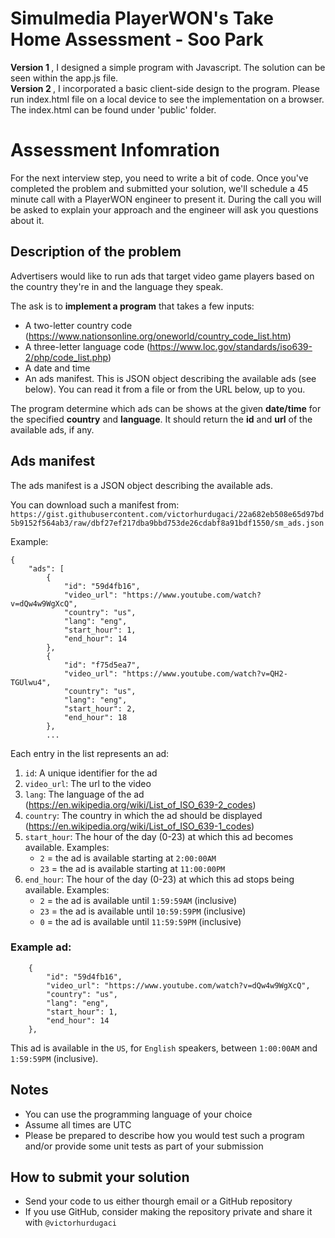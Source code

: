 

# Simulmedia PlayerWON's Take Home Assessment - Soo Park
<strong> Version 1 </strong>, I designed a simple program with Javascript. The solution can be seen within the app.js file. <br>
<strong> Version 2 </strong>, I incorporated a basic client-side design to the program. Please run index.html file on a local device to see the implementation on a browser. The index.html can be found under 'public' folder. 


# Assessment Infomration

For the next interview step, you need to write a bit of code. Once you've completed the problem and submitted your solution, we'll schedule a 45 minute call with a PlayerWON engineer to present it. During the call you will be asked to explain your approach and the engineer will ask you questions about it.

## Description of the problem

Advertisers would like to run ads that target video game players based on the country they're in and the language they speak. 

The ask is to **implement a program** that takes a few inputs:
- A two-letter country code (https://www.nationsonline.org/oneworld/country_code_list.htm)
- A three-letter language code (https://www.loc.gov/standards/iso639-2/php/code_list.php)
- A date and time
- An ads manifest. This is JSON object describing the available ads (see below). You can read it from a file or from the URL below, up to you.

The program determine which ads can be shows at the given **date/time** for the specified **country** and **language**. It should return the **id** and **url** of the available ads, if any.

## Ads manifest

The ads manifest is a JSON object describing the available ads.

You can download such a manifest from: `https://gist.githubusercontent.com/victorhurdugaci/22a682eb508e65d97bd5b9152f564ab3/raw/dbf27ef217dba9bbd753de26cdabf8a91bdf1550/sm_ads.json`

Example:

```
{
    "ads": [
        {
            "id": "59d4fb16",
            "video_url": "https://www.youtube.com/watch?v=dQw4w9WgXcQ",
            "country": "us",
            "lang": "eng",
            "start_hour": 1,
            "end_hour": 14
        },
        {
            "id": "f75d5ea7",
            "video_url": "https://www.youtube.com/watch?v=QH2-TGUlwu4",
            "country": "us",
            "lang": "eng",
            "start_hour": 2,
            "end_hour": 18
        },
        ...

```

Each entry in the list represents an ad:
1. `id`: A unique identifier for the ad
1. `video_url`: The url to the video
1. `lang`: The language of the ad (https://en.wikipedia.org/wiki/List_of_ISO_639-2_codes)
1. `country`: The country in which the ad should be displayed (https://en.wikipedia.org/wiki/List_of_ISO_639-1_codes)
1. `start_hour`: The hour of the day (0-23) at which this ad becomes available. Examples:
    - `2` = the ad is available starting at `2:00:00AM`
    - `23` = the ad is available starting at `11:00:00PM`
1. `end_hour`: The hour of the day (0-23) at which this ad stops being available. Examples:
    - `2` = the ad is available until `1:59:59AM` (inclusive)
    - `23` = the ad is available until `10:59:59PM` (inclusive)
    - `0` = the ad is available until `11:59:59PM` (inclusive)

### Example ad:

```
    {
        "id": "59d4fb16", 
        "video_url": "https://www.youtube.com/watch?v=dQw4w9WgXcQ",
        "country": "us",
        "lang": "eng",
        "start_hour": 1,
        "end_hour": 14
    },
```

This ad is available in the `US`, for  `English` speakers, between `1:00:00AM` and `1:59:59PM` (inclusive).

## Notes

- You can use the programming language of your choice
- Assume all times are UTC
- Please be prepared to describe how you would test such a program and/or provide some unit tests as part of your submission

## How to submit your solution

- Send your code to us either thourgh email or a GitHub repository
- If you use GitHub, consider making the repository private and share it with `@victorhurdugaci`
